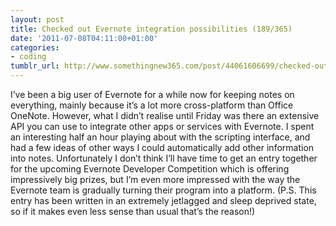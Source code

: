 ```yaml
---
layout: post
title: Checked out Evernote integration possibilities (189/365)
date: '2011-07-08T04:11:00+01:00'
categories:
- coding
tumblr_url: http://www.somethingnew365.com/post/44061606699/checked-out-evernote-integration-possibilitie
---
```

I’ve been a big user of Evernote for a while now for keeping notes on everything, mainly because it’s a lot more cross-platform than Office OneNote.
However, what I didn’t realise until Friday was there an extensive API you can use to integrate other apps or services with Evernote. I spent an interesting half an hour playing about with the scripting interface, and had a few ideas of other ways I could automatically add other information into notes.
Unfortunately I don’t think I’ll have time to get an entry together for the upcoming Evernote Developer Competition which is offering impressively big prizes, but I’m even more impressed with the way the Evernote team is gradually turning their program into a platform.
(P.S. This entry has been written in an extremely jetlagged and sleep deprived state, so if it makes even less sense than usual that’s the reason!)
